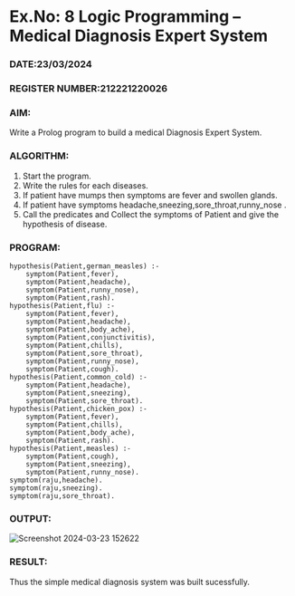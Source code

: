 # Ex.No: 8  Logic Programming –  Medical Diagnosis Expert System
### DATE:23/03/2024                                                                            
### REGISTER NUMBER:212221220026
### AIM: 
Write a Prolog program to build a medical Diagnosis Expert System.
###  ALGORITHM:
1. Start the program.
2. Write the rules for each diseases.
3. If patient have mumps then symptoms are fever and swollen glands.
4. If patient have symptoms headache,sneezing,sore_throat,runny_nose .
5. Call the predicates and Collect the symptoms of Patient and give the hypothesis of disease.
### PROGRAM:
```
hypothesis(Patient,german_measles) :-
	symptom(Patient,fever),
	symptom(Patient,headache),
	symptom(Patient,runny_nose),
	symptom(Patient,rash).
hypothesis(Patient,flu) :-
    symptom(Patient,fever),
    symptom(Patient,headache),
	symptom(Patient,body_ache),
	symptom(Patient,conjunctivitis),
	symptom(Patient,chills),
	symptom(Patient,sore_throat),
	symptom(Patient,runny_nose),
	symptom(Patient,cough).
hypothesis(Patient,common_cold) :-
	symptom(Patient,headache),
	symptom(Patient,sneezing),
	symptom(Patient,sore_throat).
hypothesis(Patient,chicken_pox) :-
	symptom(Patient,fever),
	symptom(Patient,chills),
	symptom(Patient,body_ache),
	symptom(Patient,rash).
hypothesis(Patient,measles) :-
	symptom(Patient,cough),
	symptom(Patient,sneezing),
	symptom(Patient,runny_nose).
symptom(raju,headache).
symptom(raju,sneezing).
symptom(raju,sore_throat).
```
### OUTPUT:
![Screenshot 2024-03-23 152622](https://github.com/santhakumar-M/AI_Lab_2023-24/assets/121998012/830c644f-099c-41aa-a632-d0710099bf64)

### RESULT:
Thus the simple medical diagnosis system was built sucessfully.
